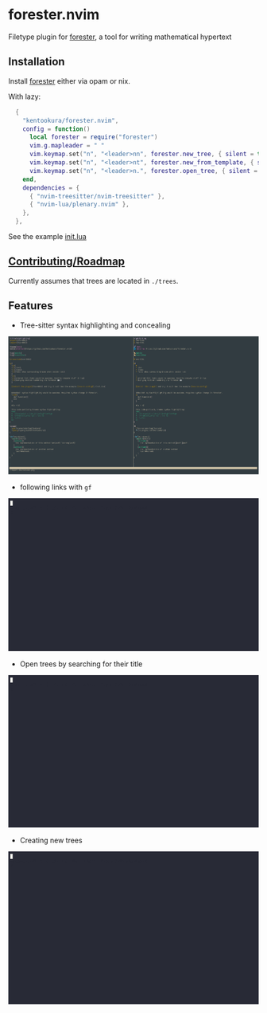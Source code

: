 # forester.nvim

Filetype plugin for [forester](https://sr.ht/~jonsterling/forester/), a tool
for writing mathematical hypertext

## Installation

Install [forester](https://git.sr.ht/~jonsterling/ocaml-forester) either via
opam or nix.

With lazy:

```lua
  {
    "kentookura/forester.nvim",
    config = function()
      local forester = require("forester")
      vim.g.mapleader = " "
      vim.keymap.set("n", "<leader>nn", forester.new_tree, { silent = true })
      vim.keymap.set("n", "<leader>nt", forester.new_from_template, { silent = true })
      vim.keymap.set("n", "<leader>n.", forester.open_tree, { silent = true })
    end,
    dependencies = {
      { "nvim-treesitter/nvim-treesitter" },
      { "nvim-lua/plenary.nvim" },
    },
  },
```

See the example [init.lua](./init.lua)


## [Contributing/Roadmap](https://kentookura.srht.site/gld-000B.xml)

Currently assumes that trees are located in `./trees`.

## Features

- Tree-sitter syntax highlighting and concealing

![Screenshot showcasing the conceal feature](./doc/conceal.png)

- following links with `gf`

![Screen Recording showing the following of forester links in vim](./doc/link.gif)

- Open trees by searching for their title

![Screen Recording showing the browsing trees by title](./doc/search.gif)

- Creating new trees

![Screen Recording showing the creation of new trees](./doc/new.gif)
